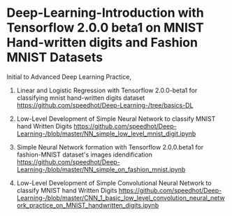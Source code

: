 # Deep-Learning-Introduction with Tensorflow 2.0.0 beta1 on MNIST Hand-written digits and Fashion MNIST Datasets
Initial to Advanced Deep Learning Practice,
1. Linear and Logistic Regression with Tensorflow 2.0.0-beta1 for classifying mnist hand-written digits dataset https://github.com/speedhot/Deep-Learning-/tree/basics-DL 

2. Low-Level Development of Simple Neural Network to classify MNIST hand Written Digits
https://github.com/speedhot/Deep-Learning-/blob/master/NN_simple_low_level_mnist_digit.ipynb

3. Simple Neural Network formation with Tensorflow 2.0.0.beta1 for fashion-MNIST dataset's images idendification
https://github.com/speedhot/Deep-Learning-/blob/master/NN_simple_on_fashion_mnist.ipynb

4. Low-Level Development of Simple Convolutional Neural Network to classify MNIST hand Written Digits
https://github.com/speedhot/Deep-Learning-/blob/master/CNN_1_basic_low_level_convolution_neural_network_practice_on_MNIST_handwritten_digits.ipynb

